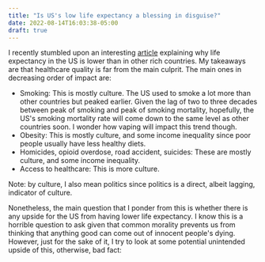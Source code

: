 ```yaml
---
title: "Is US's low life expectancy a blessing in disguise?"
date: 2022-08-14T16:03:38-05:00
draft: true
---
```


I recently stumbled upon an interesting [article](https://ourworldindata.org/us-life-expectancy-low) explaining why life expectancy in the US is lower than in other rich countries. My takeaways are that healthcare quality is far from the main culprit. The main ones in decreasing order of impact are:
 
* Smoking: This is mostly culture. The US used to smoke a lot more than other countries but peaked earlier. Given the lag of two to three decades between peak of smoking and peak of smoking mortality, hopefully, the US's smoking mortality rate will come down to the same level as other countries soon. I wonder how vaping will impact this trend though.
* Obesity: This is mostly culture, and some income inequality since poor people usually have less healthy diets.
* Homicides, opioid overdose, road accident, suicides: These are mostly culture, and some income inequality.
* Access to healthcare: This is more culture.
 
Note: by culture, I also mean politics since politics is a direct, albeit lagging, indicator of culture.
 
Nonetheless, the main question that I ponder from this is whether there is any upside for the US from having lower life expectancy. I know this is a horrible question to ask given that common morality prevents us from thinking that anything good can come out of innocent people's dying. However, just for the sake of it, I try to look at some potential unintended upside of this, otherwise, bad fact:
 